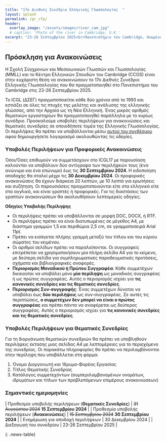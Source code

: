 ```yaml
---
title: "17ο Διεθνές Συνέδριο Ελληνικής Γλωσσολογίας  "
layout: splash
permalink: /gr_cfp/
header:
  overlay_image: "/assets/images/river_cam.jpg"
  # caption: 'Photo of the river in Cambridge, U.K.'
excerpt: "23-26 Σεπτεμβρίου 2025<br>Πανεπιστήμιο του Cambridge, Ηνωμένο Βασίλειο"
---
```


## Πρόσκληση για Ανακοινώσεις

Η Σχολή Σύγχρονων και Μεσαιωνικών Γλωσσών και Γλωσσολογίας (MMLL) και το Κέντρο Ελληνικών Σπουδών του Cambridge (CCGS) είναι στην ευχάριστη θέση να ανακοινώσουν τo 17o Διεθνές Συνέδριο Ελληνικής Γλωσσολογίας που θα πραγματοποιηθεί στο Πανεπιστήμιο του Cambridge στις 23-26 Σεπτεμβρίου 2025.

Το ICGL (ΔΣEΓ) πραγματοποιείται κάθε δύο χρόνια από το 1993 και εστιάζει σε όλες τις πτυχές της μελέτης και ανάλυσης της ελληνικής γλώσσας, από την Αρχαία ως τη Νέα Ελληνική. Ένας μικρός αριθμός θεματικών εργαστηρίων θα πραγματοποιηθεί παράλληλα με το κυρίως συνέδριο. Προσκαλούμε υποβολές περιλήψεων για ανακοινώσεις και θεματικές συνεδρίες σε οποιοδήποτε τομέα της Ελληνικής Γλωσσολογίας. Οι περιλήψεις θα πρέπει να υποβάλλονται μέσω [αυτού του συνδέσμου](https://app.oxfordabstracts.com/stages/47829/submitter) αφού δημιουργήσετε λογαριασμό ακολουθώντας τις οδηγίες.

### Υποβολές Περιλήψεων για Προφορικές Ανακοινώσεις

Όσοι/Όσες επιθυμούν να συμμετάσχουν στο ICGL17 με παρουσίαση καλούνται να υποβάλουν δύο αντίγραφα των περιλήψεών τους (ένα ανώνυμο και ένα επώνυμο) έως τις **30 Σεπτεμβρίου 2024**. Η ειδοποίηση αποδοχής θα σταλεί μέχρι τις **30 Δεκεμβρίου 2024**. Οι προφορικές ανακοινώσεις θα έχουν διάρκεια 20 λεπτών, με 10 λεπτά για ερωτήσεις και συζήτηση. Οι παρουσιάσεις πραγματοποιούνται είτε στα ελληνικά είτε στα αγγλικά, και είναι γραπτές ή προφορικές. Για τις διαστάσεις των γραπτών ανακοινώσεων θα ακολουθήσουν λεπτομερείς οδηγίες.

**Οδηγίες Υποβολής Περίληψης**
- Οι περιλήψεις πρέπει να υποβάλλονται σε μορφή DOC, DOCX, ή RTF.
- Οι περιλήψεις πρέπει να είναι διατυπωμένες σε μέγεθος Α4, με διάστημα γραμμών 1,5 και περιθώρια 2,5 cm, σε γραμματοσειρά Arial 11pt.
- Πρέπει να εισάγεται πλήρης γραμμή μεταξύ του τίτλου και του κύριου σώματος του κειμένου.
- Οι αριθμοί σελίδων πρέπει να παραλείπονται. Οι συγγραφείς επιτρέπεται να χρησιμοποιήσουν μία πλήρη σελίδα Α4 για το κείμενο, με δεύτερη σελίδα για συμπληρωματικές παραδειγματικές προτάσεις, σχήματα και βιβλιογραφικές αναφορές.
- **Περιορισμός Μοναδικού ή Πρώτου Συγγραφέα**: Κάθε συμμετέχων δικαιούται να υποβάλει μόνο **μία περίληψη** ως μοναδικός συγγραφέας ή ως πρώτος συγγραφέας. Αυτός ο περιορισμός ισχύει για **τις κανονικές συνεδρίες και τις θεματικές συνεδρίες**.
- **Περιορισμός Συν-συγγραφής**:   Ένας συμμετέχων δύναται να υποβάλει έως **δύο περιλήψεις** ως συν-συγγραφέας. Σε αυτές τις περιπτώσεις, **ο συμμετέχων δεν μπορεί να είναι ο πρώτος συγγραφέας** και πρέπει πάντα να αναφέρεται ως δεύτερος συγγραφέας. Αυτός ο περιορισμός ισχύει για **τις κανονικές συνεδρίες και τις θεματικές συνεδρίες**.


### Υποβολές Περιλήψεων για Θεματικές Συνεδρίες

Για τη διοργάνωση θεματικών συνεδριών θα πρέπει να υποβληθούν περιλήψεις έκτασης μιας σελίδας Α4 με λεπτομέρειες για το περιεχόμενο της συνεδρίας. Οι παρακάτω πληροφορίες θα πρέπει να περιλαμβάνονται στην περίληψη που υποβάλλεται στη φόρμα:
1.	Όνομα Διοργανωτή και Ίδρυμα-Φορέας Εργασίας
2.	Τίτλος Θεματικής Συνεδρίας
3.	Κατάλογος συμμετεχόντων (συμπεριλαμβανομένων ονομάτων, ιδρυμάτων και τίτλων των προβλεπόμενων επιμέρους ανακοινώσεων)

### Σημαντικές ημερομηνίες

<style>
.news-table { font-size: .9em; table-layout: fixed;}
.news-table tr td:nth-child(1) { font-weight: bold; width: 10em; }
</style>
| Προθεσμία υποβολής περιλήψεων (**Θεματικές Συνεδρίες**) | ~~31 Αυγούστου 2024~~ **15 Σεπτεμβρίου 2024** |
| Προθεσμία υποβολής περιλήψεων (**Ανακοινώσεις**) | ~~15 Σεπτεμβρίου 2024~~ **30 Σεπτεμβρίου 2024** |
| Ενημέρωση για αποδοχή περιλήψεων | 30 Δεκεμβρίου 2024 |
| Διεξαγωγή του συνεδρίου | 23-26 Σεπτεμβρίου 2025 |

{: .news-table}

